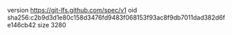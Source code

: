 version https://git-lfs.github.com/spec/v1
oid sha256:c2b9d3d1e80c158d3476fd9483f068153f93ac8f9db7011dad382d6fe146cb42
size 3280
